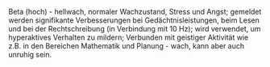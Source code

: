 Beta (hoch) - hellwach, normaler Wachzustand, Stress und Angst; gemeldet werden signifikante Verbesserungen bei Gedächtnisleistungen, beim Lesen und bei der Rechtschreibung (in Verbindung mit 10 Hz); wird verwendet, um hyperaktives Verhalten zu mildern; Verbunden mit geistiger Aktivität wie z.B. in den Bereichen Mathematik und Planung - wach, kann aber auch unruhig sein.